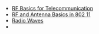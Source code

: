 - [RF Basics for Telecommunication](https://www.youtube.com/watch?v=YUFcw_J1wNA)
- [RF and Antenna Basics in 802 11](https://www.youtube.com/watch?v=tyr_u8Zfw2U)
- [Radio Waves](https://www.youtube.com/watch?v=sRX2EY5Ubto)
- 